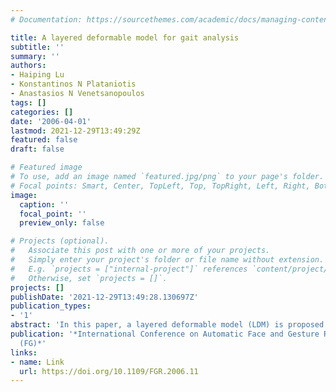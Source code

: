 ```yaml
---
# Documentation: https://sourcethemes.com/academic/docs/managing-content/

title: A layered deformable model for gait analysis
subtitle: ''
summary: ''
authors:
- Haiping Lu
- Konstantinos N Plataniotis
- Anastasios N Venetsanopoulos
tags: []
categories: []
date: '2006-04-01'
lastmod: 2021-12-29T13:49:29Z
featured: false
draft: false

# Featured image
# To use, add an image named `featured.jpg/png` to your page's folder.
# Focal points: Smart, Center, TopLeft, Top, TopRight, Left, Right, BottomLeft, Bottom, BottomRight.
image:
  caption: ''
  focal_point: ''
  preview_only: false

# Projects (optional).
#   Associate this post with one or more of your projects.
#   Simply enter your project's folder or file name without extension.
#   E.g. `projects = ["internal-project"]` references `content/project/deep-learning/index.md`.
#   Otherwise, set `projects = []`.
projects: []
publishDate: '2021-12-29T13:49:28.130697Z'
publication_types:
- '1'
abstract: 'In this paper, a layered deformable model (LDM) is proposed for human body pose recovery in gait analysis. This model is inspired by the manually labeled silhouettes in (Z. Liu, et al., July 2004) and it is designed to closely match them. For fronto-parallel gait, the introduced LDM model defines the body part widths and lengths, the position and the joint angles of human body using 22 parameters. The model consists of four layers and allows for limb deformation. With this model, our objective is to recover its parameters (and thus the human body pose) from automatically extracted silhouettes. LDM recovery algorithm is first developed for manual silhouettes, in order to generate ground truth sequences for comparison and useful statistics regarding the LDM parameters. It is then extended for automatically extracted silhouettes. The proposed methodologies have been tested on 10005 frames from 285 gait sequences captured under various conditions and an average error rate of 7% is achieved for the lower limb joint angles of all the frames, showing great potential for model-based gait recognition'
publication: '*International Conference on Automatic Face and Gesture Recognition
  (FG)*'
links:
- name: Link
  url: https://doi.org/10.1109/FGR.2006.11
---
```

